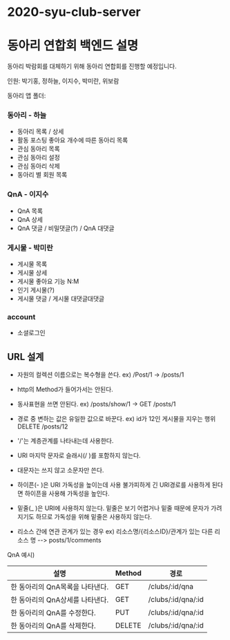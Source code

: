 # 2020-syu-club-server

# 동아리 연합회 백엔드 설명

동아리 박람회를 대체하기 위해 동아리 연합회를 진행할 예정입니다. 

인원: 박기홍, 정하늘, 이지수, 박미란, 위보람

동아리 앱 폴더:

### 동아리 - 하늘

- 동아리 목록 / 상세
- 활동 포스팅 좋아요 개수에 따른 동아리 목록
- 관심 동아리 목록
- 관심 동아리 설정
- 관심 동아리 삭제
- 동아리 별 회원 목록

### QnA - 이지수

- QnA 목록
- QnA 상세
- QnA 댓글 / 비밀댓글(?) / QnA 대댓글

### 게시물 - 박미란

- 게시물 목록 
- 게시물 상세
- 게시물 좋아요 기능 N:M
- 인기 게시물(?)
- 게시물 댓글 / 게시물 대댓글대댓글

### account

- 소셜로그인


## URL 설계

+ 자원의 컬렉션 이름으로는 복수형을 쓴다.
ex) /Post/1 -> /posts/1
+ http의 Method가 들어가서는 안된다.
+ 동사표현을 쓰면 안된다.
ex) /posts/show/1 -> GET /posts/1 
+ 경로 중 변하는 값은 유일한 값으로 바꾼다.
ex) id가 12인 게시물을 지우는 행위 DELETE /posts/12

+ '/'는 계층관계를 나타내는데 사용한다.
+ URI 마지막 문자로 슬래시(/ )를 포함하지 않는다.
+ 대문자는 쓰지 않고 소문자만 쓴다.   
+ 하이픈(- )은 URI 가독성을 높이는데 사용
불가피하게 긴 URI경로를 사용하게 된다면 하이픈을 사용해 가독성을 높인다.
+ 밑줄(_ )은 URI에 사용하지 않는다.
밑줄은 보기 어렵거나 밑줄 때문에 문자가 가려지기도 하므로 가독성을 위해 밑줄은 사용하지 않는다.
+ 리소스 간에 연관 관계가 있는 경우
ex) 리소스명/{리소스ID}/관계가 있는 다른 리소스 명
--> posts/1/comments

QnA 예시)

|설명|Method|경로|
|----|-------|----|
|한 동아리의 QnA목록을 나타낸다.|GET|/clubs/:id/qna|
|한 동아리의 QnA상세를 나타낸다.|GET|/clubs/:id/qna/:id|
|한 동아리의 QnA를 수정한다.|PUT|/clubs/:id/qna/:id|
|한 동아리의 QnA를 삭제한다.|DELETE|/clubs/:id/qna/:id|
